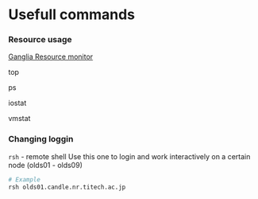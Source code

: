 



# Usefull commands

### Resource usage

[Ganglia Resource monitor](http://192.168.11.206/ganglia/?c=olds)

top

ps

iostat

vmstat

### Changing loggin

`rsh` - remote shell
Use this one to login and work interactively on a certain node (olds01 - olds09)
```sh
# Example
rsh olds01.candle.nr.titech.ac.jp
```
 
